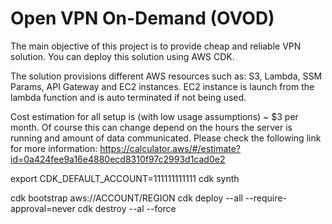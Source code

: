 
# Open VPN On-Demand (OVOD)

The main objective of this project is to provide cheap and reliable VPN solution. You can deploy this solution using AWS CDK.

The solution provisions different AWS resources such as: S3, Lambda, SSM Params, API Gateway and EC2 instances. EC2 instance is launch from the lambda function and is auto terminated if not being used.

Cost estimation for all setup is (with low usage assumptions) ~ $3 per month. Of course this can change depend on the hours the server is running and amount of data communicated. Please check the following link for more information: https://calculator.aws/#/estimate?id=0a424fee9a16e4880ecd8310f97c2993d1cad0e2

export CDK_DEFAULT_ACCOUNT=111111111111
cdk synth

cdk bootstrap aws://ACCOUNT/REGION
cdk deploy --all --require-approval=never
cdk destroy --al --force